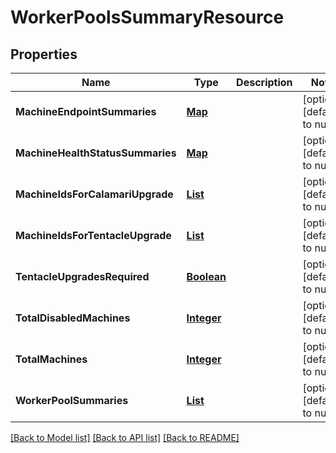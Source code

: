 # WorkerPoolsSummaryResource
## Properties

Name | Type | Description | Notes
------------ | ------------- | ------------- | -------------
**MachineEndpointSummaries** | [**Map**](integer.md) |  | [optional] [default to null]
**MachineHealthStatusSummaries** | [**Map**](integer.md) |  | [optional] [default to null]
**MachineIdsForCalamariUpgrade** | [**List**](string.md) |  | [optional] [default to null]
**MachineIdsForTentacleUpgrade** | [**List**](string.md) |  | [optional] [default to null]
**TentacleUpgradesRequired** | [**Boolean**](boolean.md) |  | [optional] [default to null]
**TotalDisabledMachines** | [**Integer**](integer.md) |  | [optional] [default to null]
**TotalMachines** | [**Integer**](integer.md) |  | [optional] [default to null]
**WorkerPoolSummaries** | [**List**](WorkerPoolSummaryResource.md) |  | [optional] [default to null]

[[Back to Model list]](../README.md#documentation-for-models) [[Back to API list]](../README.md#documentation-for-api-endpoints) [[Back to README]](../README.md)

